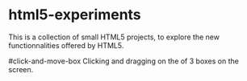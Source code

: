 # html5-experiments

This is a collection of small HTML5 projects, to explore the new functionnalities offered by HTML5.

#click-and-move-box
  Clicking and dragging on the of 3 boxes on the screen.